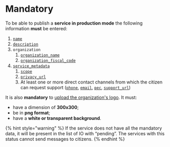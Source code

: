 # Mandatory

To be able to publish a **service in production mode** the following information **must** be entered:

1. [`name`](attributes.md#service\_name)
2. [`description`](service-metadata.md#description)
3. `organization`
   1. [`organization_name`](attributes.md#organization\_name)
   2. [`organization_fiscal_code`](attributes.md#organization\_fiscal\_code)
4. [`service_metadata`](service-metadata.md)
   1. [`scope`](service-metadata.md#scope)
   2. [`privacy_url`](service-metadata.md#privacy\_url)
   3. At least one or more direct contact channels from which the citizen can request support ([`phone`](service-metadata.md#phone), [`email`](service-metadata.md#email), [`pec`](service-metadata.md#pec), [`support_url`](service-metadata.md#support\_url))

It is also **mandatory** to [upload the organization's logo](../../../apis-and-specifications/api-services/upload-organization-logo.md). It must:

* have a dimension of **300x300**;
* be in **png format**;
* have a **white or transparent background**.

{% hint style="warning" %}
If the service does not have all the mandatory data, it will be present in the list of IO with “pending”. The services with this status cannot send messages to citizens.
{% endhint %}
